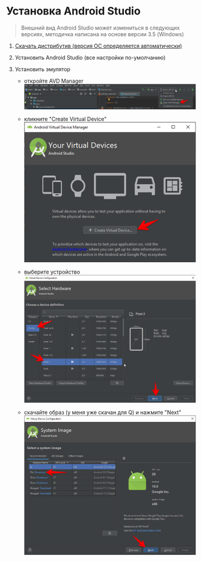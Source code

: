 # Установка Android Studio

> Внешний вид Android Studio может измениться в следующих версиях, методичка написана на основе версии 3.5 (Windows)

1. [Скачать дистрибутив (версия ОС определяется автоматически)](https://developer.android.com/studio/)

2. Установить Android Studio (все настройки по-умолчанию)

3. Установить эмулятор

    * откройте AVD Manager 
    ![запуск AVD manager](../img/as003.png)

    * кликните "Create Virtual Device"
    ![создание эмулятора](../img/as004.png)

    * выберите устройство
    ![](../img/as005.png)

    * скачайте образ (у меня уже скачан для Q) и нажмите "Next"
    ![](../img/as006.png)